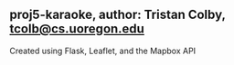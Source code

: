 ## proj5-karaoke, author: Tristan Colby, tcolb@cs.uoregon.edu ##
Created using Flask, Leaflet, and the Mapbox API
